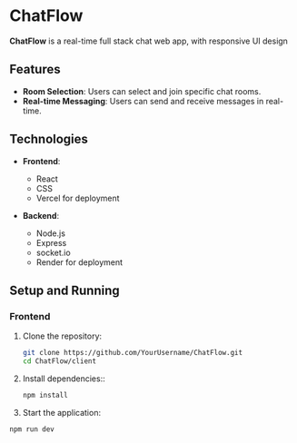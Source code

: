 # ChatFlow

**ChatFlow** is a real-time full stack chat web app, with responsive UI design

## Features

- **Room Selection**: Users can select and join specific chat rooms.
- **Real-time Messaging**: Users can send and receive messages in real-time.

## Technologies

- **Frontend**: 
  - React
  - CSS
  - Vercel for deployment

- **Backend**:
  - Node.js
  - Express
  - socket.io
  - Render for deployment

## Setup and Running

### Frontend

1. Clone the repository:
   ```bash
   git clone https://github.com/YourUsername/ChatFlow.git
   cd ChatFlow/client
2. Install dependencies::
   ```bash
   npm install
   
3. Start the application:
  ```bash
npm run dev
